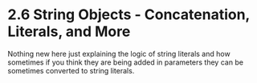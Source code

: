 # 2.6 String Objects - Concatenation, Literals, and More

Nothing new here just explaining the logic of string literals and how sometimes if you think they are being added in parameters they can be sometimes converted to string literals.
